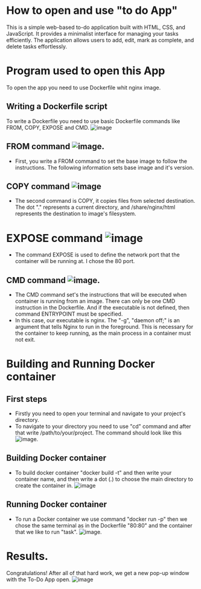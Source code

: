# How to open and use "to do App"
This is a simple web-based to-do application built with HTML, CSS, and JavaScript. It provides a minimalist interface for managing your tasks efficiently. The application allows users to add, edit, mark as complete, and delete tasks effortlessly.

# Program used to open this App
To open the app you need to use Dockerfile whit nginx image.

## Writing a Dockerfile script
To write a Dockerfile you need to use basic Dockerfile commands like FROM, COPY, EXPOSE and CMD.
![image](https://github.com/user-attachments/assets/ad78c791-d875-424f-9b5a-1fc1543ca52f)


## FROM command ![image](https://github.com/user-attachments/assets/f059ac01-b82d-430e-b41a-0bbd88fd6b57).

* First, you write a FROM command to set the base image to follow the instructions. The following information sets base image and it's version.
## COPY command ![image](https://github.com/user-attachments/assets/9963d0ec-38e8-4935-b116-9b88647f2903)
 
 
* The second command is COPY, it copies files from selected destination. The dot "." represents a current directory, and /share/nginx/html represents the destination to image's filesystem.
 # EXPOSE command ![image](https://github.com/user-attachments/assets/7c5ef74c-b276-40e0-8195-0855b8bb37cd)
    
* The command EXPOSE is used to define the network port that the container will be running at. I chose the 80 port.
## CMD command ![image](https://github.com/user-attachments/assets/ce581668-e231-48eb-9e53-186f0bc7e7ca).

* The CMD command set's the instructions that will be executed when container is running from an image. There can only be one CMD instruction in the Dockerfile. And if the executable is not defined, then command ENTRYPOINT must be specified.
*  In this case, our executable is nginx. The "-g", "daemon off;" is an argument that tells Nginx to  run in the foreground. This is necessary for the container to keep running, as the main process in a container must not exit.

#  Building and Running Docker container
## First steps  
* Firstly you need to open your terminal and navigate to your project's directory.
* To navigate to your directory you need to use "cd" command and after that write /path/to/your/project. The command should look like this ![image](https://github.com/user-attachments/assets/e9ea824c-c609-49df-b6ae-65bb17abcc0b).
## Building  Docker container
* To build docker container "docker build -t" and then write your container name, and then write a dot (.) to choose the main directory to create the container in. ![image](https://github.com/user-attachments/assets/3107c298-93cd-4ef7-ad93-3793fa93e6fd)
## Running Docker container
* To run a Docker container we use command "docker run -p" then we chose the same terminal as in the Dockerfile "80:80" and the container that we like to run "task". ![image](https://github.com/user-attachments/assets/a3938fc8-8633-41b3-ad10-f4dd106016ff).
# Results.
Congratulations! After all of that hard work, we get a new pop-up window with the To-Do App open.
![image](https://github.com/user-attachments/assets/6c345500-ffc2-48e2-afdc-bb6212226c06)

